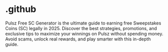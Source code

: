 # .github
Pulsz Free SC Generator is the ultimate guide to earning free Sweepstakes Coins (SC) legally in 2025. Discover the best strategies, promotions, and exclusive tips to maximize your winnings on Pulsz without spending money. Avoid scams, unlock real rewards, and play smarter with this in-depth guide.
